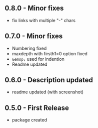 ## 0.8.0 - Minor fixes
* fix links with multiple "-" chars
## 0.7.0 - Minor fixes
* Numbering fixed
* maxdepth with firsth1=0 option fixed
* `&emsp;` used for indention
* Readme updated
## 0.6.0 - Description updated
* readme updated (with screenshot)
## 0.5.0 - First Release
* package created
